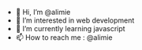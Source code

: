 - 👋 Hi, I’m @alimie
- 👀 I’m interested in web development
- 🌱 I’m currently learning javascript
- 📫 How to reach me : @alimie

<!---
alimie/alimie is a ✨ special ✨ repository because its `README.md` (this file) appears on your GitHub profile.
You can click the Preview link to take a look at your changes.
--->
